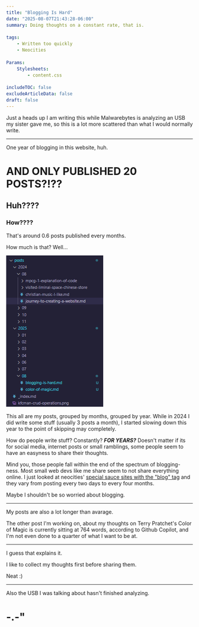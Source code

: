 ```yaml
---
title: "Blogging Is Hard"
date: "2025-08-07T21:43:28-06:00"
summary: Doing thoughts on a constant rate, that is.

tags:
    - Written too quickly
    - Neocities

Params:
    Stylesheets:
        - content.css

includeTOC: false
excludeArticleData: false
draft: false
---
```


Just a heads up I am writing this while Malwarebytes is analyzing an USB my
sister gave me, so this is a lot more scattered than what I would normally write.

---

One year of blogging in this website, huh.

# AND ONLY PUBLISHED 20 POSTS?!??

## Huh????

### How????

That's around 0.6 posts published every months.

How much is that? Well...

![My current working directory for posts](./cwd-of-posts-directory.png)

This all are my posts, grouped by months, grouped by year. While in 2024 I did
write some stuff (usually 3 posts a month), I started slowing down this year
to the point of skipping may completely.

How do people write stuff? Constantly? **_FOR YEARS?_** Doesn't matter if its for
social media, internet posts or small ramblings, some people seem to have an easyness
to share their thoughts.

Mind you, those people fall within the end of the spectrum of blogging-ness. Most small
web devs like me share seem to not share everything online. I just looked at neocities'
[special sauce sites with the "blog" tag](https://neocities.org/browse?sort_by=special_sauce&tag=blog)
and they vary from posting every two days to every four months.

Maybe I shouldn't be so worried about blogging.

---

My posts are also a lot longer than avarage.

The other post I'm working on, about my thoughts on Terry Pratchet's Color of Magic is currently sitting
at 764 words, according to Github Copilot, and I'm not even done to a quarter of what I want to be at.

---

I guess that explains it.

I like to collect my thoughts first before sharing them.

Neat :)

---

Also the USB I was talking about hasn't finished analyzing.

# -.-"
